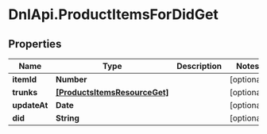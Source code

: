 # DnlApi.ProductItemsForDidGet

## Properties
Name | Type | Description | Notes
------------ | ------------- | ------------- | -------------
**itemId** | **Number** |  | [optional] 
**trunks** | [**[ProductsItemsResourceGet]**](ProductsItemsResourceGet.md) |  | [optional] 
**updateAt** | **Date** |  | [optional] 
**did** | **String** |  | [optional] 


